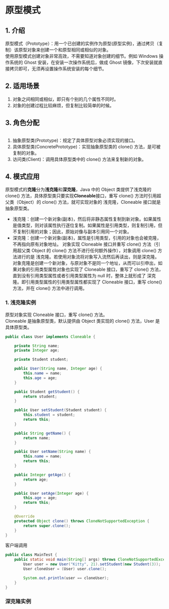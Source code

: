 # 原型模式
## 1. 介绍
原型模式（Prototype）：用一个已创建的实例作为原型(原型实例)，通过拷贝（复制）该原型对象来创建一个和原型相同或相似的对象。  
使用原型模式创建对象非常高效，不需要知道对象创建的细节。例如 Windows 操作系统的 Ghost 安装，在安装一次操作系统后，做成 Ghost 镜像，下次安装就直接拷贝即可，无须再设置操作系统安装的每个细节。  

## 2. 适用场景
1. 对象之间相同或相似，即只有个别的几个属性不同时。
2. 对象的创建过程比较麻烦，但复制比较简单的时候。  

## 3. 角色分配
![]()
1. 抽象原型类(Prototype)：规定了具体原型对象必须实现的接口。  
2. 具体原型类(ConcretePrototype)：实现抽象原型类的 clone() 方法，是可被复制的对象。
3. 访问类(Client)：调用具体原型类中的 clone() 方法来复制新的对象。

## 4. 模式应用
原型模式的**克隆**分为**浅克隆**和**深克隆**，Java 中的 Object 类提供了浅克隆的 clone() 方法，具体原型类只要实现**Cloneable**接口，重写 clone() 方法时引用超父类（Object）的 clone() 方法，就可实现对象的 浅克隆，Cloneable 接口就是抽象原型类。
* 浅克隆：创建一个新对象(副本)，然后将非静态属性复制到新对象。如果属性是值类型，则对该属性执行逐位复制。如果属性是引用类型，则复制引用，但不复制引用的对象；因此，原始对像与副本引用同一个对象。
* 深克隆：创建一个新对象(副本)，属性是引用类型，引用的对象也会被克隆，不再指向原有对象地址。
对象实现 Cloneable 接口并重写 clone() 方法（引用超父类 Object 的 clone() 方法不进行任何额外操作），对象调用 clone() 方法进行的是 浅克隆。若使用对象流将对象写入流然后再读出，则是深克隆。  
对象克隆是创建一个新对象，与原对象不是同一个地址，从而可以引申出，如果对象的引用类型属性对象也实现了 Cloneable 接口，重写了 clone() 方法，直到没有引用类型属性或者引用类型属性为 null 时，整体上就形成了 深克隆。即引用类型属性的引用类型属性都实现了 Cloneable 接口，重写 clone() 方法，并在 clone() 方法中进行调用。

### 1. 浅克隆实例
原型对象实现 Cloneable 接口，重写 clone() 方法。  
Cloneable 是抽象原型类，默认提供由 Object 类实现的 clone() 方法，User 是具体原型类。
```Java
public class User implements Cloneable {

    private String name;
    private Integer age;

    private Student student;

    public User(String name, Integer age) {
        this.name = name;
        this.age = age;
    }

    public Student getStudent() {
        return student;
    }

    public User setStudent(Student student) {
        this.student = student;
        return this;
    }

    public String getName() {
        return name;
    }

    public User setName(String name) {
        this.name = name;
        return this;
    }

    public Integer getAge() {
        return age;
    }

    public User setAge(Integer age) {
        this.age = age;
        return this;
    }

    @Override
    protected Object clone() throws CloneNotSupportedException {
        return super.clone();
    }
}
```

客户端调用
```Java
public class MainTest {
    public static void main(String[] args) throws CloneNotSupportedException {
        User user = new User("Kitty", 21).setStudent(new Student(3));
        User cloneUser = (User) user.clone();

        System.out.println(user == cloneUser);
    }
}
```

### 深克隆实例
